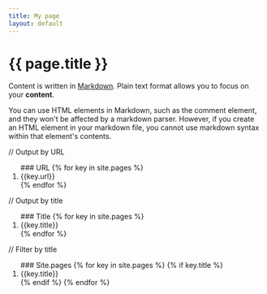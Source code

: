```yaml
---
title: My page
layout: default
---
```


# {{ page.title }}

Content is written in [Markdown](https://learnxinyminutes.com/docs/markdown/).
Plain text format allows you to focus on your **content**.

You can use HTML elements in Markdown, such as the comment element, and they won't
be affected by a markdown parser. However, if you create an HTML element in your
markdown file, you cannot use markdown syntax within that element's contents.

<div>
  // Output by URL
  <ol>
    ### URL
    {% for key in site.pages %}
      <li>{{key.url}}</li>
    {% endfor %}
  </ol>

  // Output by title
  <ol>
    ### Title
    {% for key in site.pages %}
      <li>{{key.title}}</li>
    {% endfor %}
  </ol>

  // Filter by title
  <ol>
    ### Site.pages
    {% for key in site.pages %}
    {% if key.title %}
        <li>{{key.title}}</li>
    {% endif %}
    {% endfor %}
</ol>
</div>
